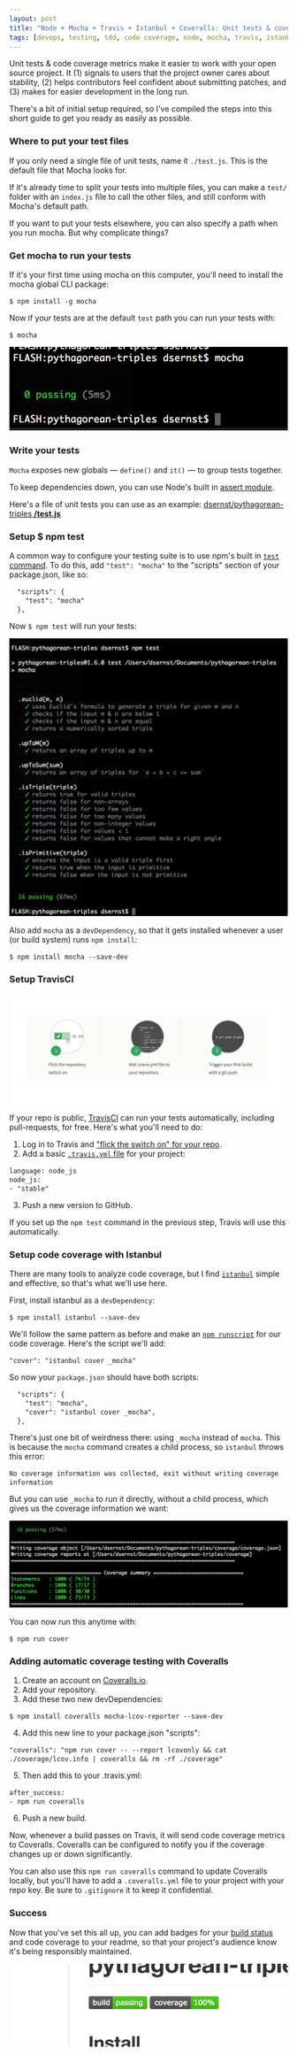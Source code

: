 ```yaml
---
layout: post
title: "Node + Mocha + Travis + Istanbul + Coveralls: Unit tests & coverage for your open source project"
tags: [devops, testing, tdd, code coverage, node, mocha, travis, istanbul, coveralls, programming, tips]
---
```


Unit tests & code coverage metrics make it easier to work with your open source project. It (1) signals to users that the project owner cares about stability, (2) helps contributors feel confident about submitting patches, and (3) makes for easier development in the long run.

There's a bit of initial setup required, so I've compiled the steps into this short guide to get you ready as easily as possible.

### Where to put your test files

If you only need a single file of unit tests, name it `./test.js`. This is the default file that Mocha looks for.

If it's already time to split your tests into multiple files, you can make a `test/` folder with an `index.js` file to call the other files, and still conform with Mocha's default path.

If you want to put your tests elsewhere, you can also specify a path when you run mocha. But why complicate things?

### Get mocha to run your tests

If it's your first time using mocha on this computer, you'll need to install the mocha global CLI package:

~~~
$ npm install -g mocha
~~~

Now if your tests are at the default `test` path you can run your tests with:

~~~
$ mocha
~~~

![Mocha with 0 tests screenshot](/images/mocha-working.png)

### Write your tests

`Mocha` exposes new globals — `define()` and `it()` — to group tests together.

To keep dependencies down, you can use Node's built in [assert module](https://nodejs.org/api/assert.html).

Here's a file of unit tests you can use as an example: [dsernst/pythagorean-triples **/test.js**](https://github.com/dsernst/pythagorean-triples/blob/df68a8cdf2de7c101f199fff8027d25d3a4cbeff/test.js)

### Setup $ npm test

A common way to configure your testing suite is to use npm's built in [`test` command](https://docs.npmjs.com/cli/test). To do this, add `"test": "mocha"` to the "scripts" section of your package.json, like so:

~~~
  "scripts": {
    "test": "mocha"
  },
~~~

Now `$ npm test` will run your tests:

![screenshot of npm test](/images/npm-test.png)

Also add `mocha` as a `devDependency`, so that it gets installed whenever a user (or build system) runs `npm install`:

~~~
$ npm install mocha --save-dev
~~~

### Setup TravisCI

![Travis setup image](/images/travis-ci-setup.png)

If your repo is public, [TravisCI](https://travis-ci.org/) can run your tests automatically, including pull-requests, for free. Here's what you'll need to do:

1. Log in to Travis and ["flick the switch on" for your repo](https://travis-ci.org/profile/).
2. Add a basic [`.travis.yml` file](https://github.com/dsernst/pythagorean-triples/blob/54fad4014d02f4b2adec0cd525a89f8c76fb3868/.travis.yml) for your project:
  
~~~
language: node_js
node_js:
- "stable"
~~~

<ol start="3">
 <li>Push a new version to GitHub.</li>
</ol>

If you set up the `npm test` command in the previous step, Travis will use this automatically. 

### Setup code coverage with Istanbul

There are many tools to analyze code coverage, but I find [`istanbul`](https://gotwarlost.github.io/istanbul/) simple and effective, so that's what we'll use here.

First, install istanbul as a `devDependency`:

~~~
$ npm install istanbul --save-dev
~~~

We'll follow the same pattern as before and make an [`npm runscript`](https://docs.npmjs.com/cli/run-script) for our code coverage. Here's the script we'll add:

~~~
"cover": "istanbul cover _mocha"
~~~

So now your `package.json` should have both scripts:

~~~
  "scripts": {
    "test": "mocha",
    "cover": "istanbul cover _mocha",
  },
~~~

There's just one bit of weirdness there: using `_mocha` instead of `mocha`. This is because the `mocha` command creates a child process, so `istanbul` throws this error:

~~~
No coverage information was collected, exit without writing coverage information
~~~

But you can use `_mocha` to run it directly, without a child process, which gives us the coverage information we want:

![screenshot of coverage](/images/istanbul-coverage.png)

You can now run this anytime with:

~~~
$ npm run cover
~~~

### Adding automatic coverage testing with Coveralls

1. Create an account on [Coveralls.io](http://coveralls.io).
2. Add your repository.
3. Add these two new devDependencies:

~~~
$ npm install coveralls mocha-lcov-reporter --save-dev
~~~

<ol start="4">
  <li> Add this new line to your package.json "scripts":</li>
</ol>

~~~
"coveralls": "npm run cover -- --report lcovonly && cat ./coverage/lcov.info | coveralls && rm -rf ./coverage"
~~~

<ol start="5">
  <li>Then add this to your .travis.yml:</li>
</ol>

~~~
after_success:
- npm run coveralls
~~~

<ol start="6">
  <li>Push a new build.</li>
</ol>

Now, whenever a build passes on Travis, it will send code coverage metrics to Coveralls. Coveralls can be configured to notify you if the coverage changes up or down significantly.

You can also use this `npm run coveralls` command to update Coveralls locally, but you'll have to add a `.coveralls.yml` file to your project with your repo key. Be sure to `.gitignore` it to keep it confidential.

### Success

Now that you've set this all up, you can add badges for your [build status](http://docs.travis-ci.com/user/status-images/) and code coverage to your readme, so that your project's audience know it's being responsibly maintained.

[![image of readme badges](/images/test-badges.png)](https://github.com/dsernst/pythagorean-triples/blob/4011972252c963a576edb89fe821a8c675ee9c85/readme.md)
